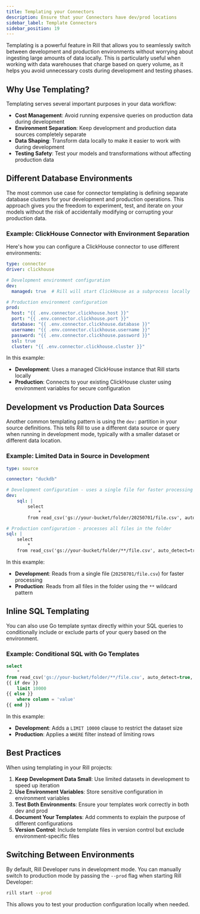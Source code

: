 ```yaml
---
title: Templating your Connectors
description: Ensure that your Connectors have dev/prod locations
sidebar_label: Template Connectors
sidebar_position: 19
---
```


Templating is a powerful feature in Rill that allows you to seamlessly switch between development and production environments without worrying about ingesting large amounts of data locally. This is particularly useful when working with data warehouses that charge based on query volume, as it helps you avoid unnecessary costs during development and testing phases.

## Why Use Templating?

Templating serves several important purposes in your data workflow:

- **Cost Management**: Avoid running expensive queries on production data during development
- **Environment Separation**: Keep development and production data sources completely separate
- **Data Shaping**: Transform data locally to make it easier to work with during development
- **Testing Safety**: Test your models and transformations without affecting production data

## Different Database Environments

The most common use case for connector templating is defining separate database clusters for your development and production operations. This approach gives you the freedom to experiment, test, and iterate on your models without the risk of accidentally modifying or corrupting your production data.

### Example: ClickHouse Connector with Environment Separation

Here's how you can configure a ClickHouse connector to use different environments:

```yaml
type: connector
driver: clickhouse

# Development environment configuration
dev:
  managed: true  # Rill will start ClickHouse as a subprocess locally

# Production environment configuration
prod:
  host: "{{ .env.connector.clickhouse.host }}"
  port: "{{ .env.connector.clickhouse.port }}"
  database: "{{ .env.connector.clickhouse.database }}"
  username: "{{ .env.connector.clickhouse.username }}"
  password: "{{ .env.connector.clickhouse.password }}"
  ssl: true
  cluster: "{{ .env.connector.clickhouse.cluster }}"
```

In this example:
- **Development**: Uses a managed ClickHouse instance that Rill starts locally
- **Production**: Connects to your existing ClickHouse cluster using environment variables for secure configuration

## Development vs Production Data Sources

Another common templating pattern is using the `dev:` partition in your source definitions. This tells Rill to use a different data source or query when running in development mode, typically with a smaller dataset or different data location.

### Example: Limited Data in Source in Development

```yaml
type: source

connector: "duckdb"

# Development configuration - uses a single file for faster processing
dev:
    sql: |
        select   
            *
        from read_csv('gs://your-bucket/folder/20250701/file.csv', auto_detect=true, ignore_errors=1, header=true)

# Production configuration - processes all files in the folder
sql: |
    select   
        *
    from read_csv('gs://your-bucket/folder/**/file.csv', auto_detect=true, ignore_errors=1, header=true)
```

In this example:
- **Development**: Reads from a single file (`20250701/file.csv`) for faster processing
- **Production**: Reads from all files in the folder using the `**` wildcard pattern

## Inline SQL Templating

You can also use Go template syntax directly within your SQL queries to conditionally include or exclude parts of your query based on the environment.

### Example: Conditional SQL with Go Templates

```sql
select   
    *
from read_csv('gs://your-bucket/folder/**/file.csv', auto_detect=true, ignore_errors=1, header=true)
{{ if dev }} 
    limit 10000 
{{ else }} 
    where column = 'value' 
{{ end }}
```

In this example:
- **Development**: Adds a `LIMIT 10000` clause to restrict the dataset size
- **Production**: Applies a `WHERE` filter instead of limiting rows

## Best Practices

When using templating in your Rill projects:

1. **Keep Development Data Small**: Use limited datasets in development to speed up iteration
2. **Use Environment Variables**: Store sensitive configuration in environment variables
3. **Test Both Environments**: Ensure your templates work correctly in both dev and prod
4. **Document Your Templates**: Add comments to explain the purpose of different configurations
5. **Version Control**: Include template files in version control but exclude environment-specific files

## Switching Between Environments

By default, Rill Developer runs in development mode. You can manually switch to production mode by passing the `--prod` flag when starting Rill Developer:

```bash
rill start --prod
```

This allows you to test your production configuration locally when needed.